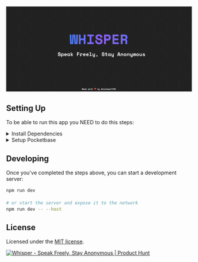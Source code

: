 ![banner](banner.jpg)

## Setting Up

To be able to run this app you NEED to do this steps:

<details><summary>Install Dependencies</summary>
<p>
Run the following console command in the root directory:

  ```bash
npm install

#or

npm i
```

</p>
</details>

<details><summary>Setup Pocketbase</summary>
<p>
	
  > Download your prefered binary from the [Pocketbase Documentation](https://pocketbase.io/docs/)
  > 
  Once you've downloaded and extracted the archive, you could start the application by running the following console command in the extracted directory:
  ```bash
  ./pocketbase serve
  ```
> Pocketbase will give you an link like this `http://127.0.0.1:8090`
> 

<br/>

Create a `.env` file in with root directory with this inside:
```bash
POCKETBASE_URL = <your-url>
```
> Replace `<your-url>` with the Pocketbase given url.
<br/>


Download this file [pb_schema.json](pb_schema.json).

Import the downloaded file in pocketbase on `Settings -> Import collections` and `Load from JSON file`.
</p>
</details>


## Developing

Once you've completed the steps above, you can start a development server:

```bash
npm run dev

# or start the server and expose it to the network
npm run dev -- --host
```

## License
Licensed under the [MIT license](https://github.com/shadowoff09/whisper/blob/main/LICENSE.md).

<a href="https://www.producthunt.com/posts/whisper-2?utm_source=badge-featured&utm_medium=badge&utm_souce=badge-whisper&#0045;2" target="_blank"><img src="https://api.producthunt.com/widgets/embed-image/v1/featured.svg?post_id=454864&theme=light" alt="Whisper - Speak&#0032;Freely&#0044;&#0032;Stay&#0032;Anonymous | Product Hunt" style="width: 250px; height: 54px;" width="250" height="54" /></a>
